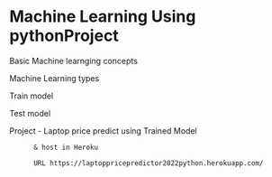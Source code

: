 # Machine Learning Using pythonProject

Basic Machine learnging concepts

Machine Learning types

Train  model

Test  model

Project - Laptop price predict using Trained Model

          & host in Heroku
          
          URL https://laptoppricepredictor2022python.herokuapp.com/
